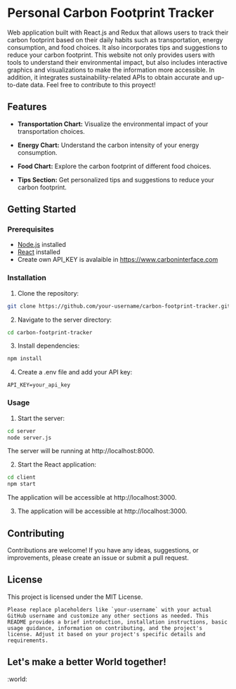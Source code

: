 # Personal Carbon Footprint Tracker

Web application built with React.js and Redux that allows users to track their carbon footprint based on their daily habits such as transportation, energy consumption, and food choices. It also incorporates tips and suggestions to reduce your carbon footprint.
This website not only provides users with tools to understand their environmental impact, but also includes interactive graphics and visualizations to make the information more accessible. In addition, it integrates sustainability-related APIs to obtain accurate and up-to-date data. Feel free to contribute to this proyect!

## Features

- **Transportation Chart:** Visualize the environmental impact of your transportation choices.

- **Energy Chart:** Understand the carbon intensity of your energy consumption.

- **Food Chart:** Explore the carbon footprint of different food choices.

- **Tips Section:** Get personalized tips and suggestions to reduce your carbon footprint.

## Getting Started

### Prerequisites

- [Node.js](https://nodejs.org/) installed
- [React](https://reactjs.org/) installed
- Create own API_KEY is avalaible in https://www.carboninterface.com

### Installation

1. Clone the repository:
```sh
git clone https://github.com/your-username/carbon-footprint-tracker.git
```
2. Navigate to the server directory:
```bash
cd carbon-footprint-tracker
```
3. Install dependencies:
```bash
npm install
```
4. Create a .env file and add your API key:
```env
API_KEY=your_api_key
```

### Usage

1. Start the server:
```bash
cd server
node server.js
```
The server will be running at http://localhost:8000.

2. Start the React application:
```bash
cd client
npm start
```
The application will be accessible at http://localhost:3000.

3. The application will be accessible at http://localhost:3000.

## Contributing

Contributions are welcome! If you have any ideas, suggestions, or improvements, please create an issue or submit a pull request.

## License
This project is licensed under the MIT License.

```vbnet
Please replace placeholders like `your-username` with your actual GitHub username and customize any other sections as needed. This README provides a brief introduction, installation instructions, basic usage guidance, information on contributing, and the project's license. Adjust it based on your project's specific details and requirements.
```
## Let's make a better World together!
:world: